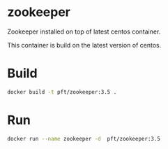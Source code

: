 # zookeeper

Zookeeper installed on top of latest centos container.

This container is build on the latest version of centos.

# Build
``` bash
docker build -t pft/zookeeper:3.5 .
```

# Run
``` bash
docker run --name zookeeper -d  pft/zookeeper:3.5
```